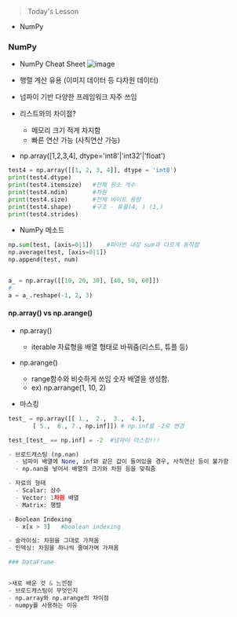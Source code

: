 >Today's Lesson
- NumPy

### NumPy
- NumPy Cheat Sheet
![image](https://github.com/user-attachments/assets/4808e6e4-ccc1-44c9-a84c-b1199ca64ca5)

- 행렬 계산 유용 (이미지 데이터 등 다차원 데이터)
- 넘파이 기반 다양한 프레임워크 자주 쓰임

- 리스트와의 차이점?
  - 메모리 크기 적게 차지함
  - 빠른 연산 가능 (사칙연산 가능)

- np.array([1,2,3,4], dtype='int8'|'int32'|'float')

```python
test4 = np.array([[1, 2, 3, 4]], dtype = 'int8')
print(test4.dtype)
print(test4.itemsize)   #전체 원소 개수
print(test4.ndim)       #차원
print(test4.size)       #전체 바이트 용량
print(test4.shape)      #구조 - 튜플(4, ) (1,)
print(test4.strides)
```

- NumPy 메소드
```python
np.sum(test, [axis=0|1])    #파이썬 내장 sum과 다르게 동작함
np.average(test, [axis=0|1])
np.append(test, num)


a_ = np.array([[10, 20, 30], [40, 50, 60]])
#
a = a_.reshape(-1, 2, 3) 
```

#### np.array() vs np.arange()
- np.array()
  - iterable 자료형을 배열 형태로 바꿔줌(리스트, 튜플 등)

- np.arange()
  - range함수와 비슷하게 쓰임 숫자 배열을 생성함.
  - ex) np.arrange(1, 10, 2)

- 마스킹
```python
test_ = np.array([[ 1.,  2.,  3.,  4.],
       [ 5.,  6., 7., np.inf]]) # np.inf를 -2로 변경

test_[test_ == np.inf] = -2  #넘파이 마스킹!!!

- 브로드캐스팅 (np.nan)
  - 넘파이 배열에 None, inf와 같은 값이 들어있을 경우, 사칙연산 등이 불가함
  - np.nan을 넣어서 배열의 크기와 차원 등을 맞춰줌

- 자료의 형태
  - Scalar: 상수
  - Vector: 1차원 배열
  - Matrix: 행렬

- Boolean Indexing
  - x[x > 3]   #boolean indexing

- 슬라이싱: 차원을 그대로 가져옴
- 인덱싱: 차원을 하나씩 줄여가며 가져옴

### DataFrame


>새로 배운 것 & 느낀점
- 브로드캐스팅이 무엇인지
- np.array와 np.arange의 차이점
- numpy를 사용하는 이유
